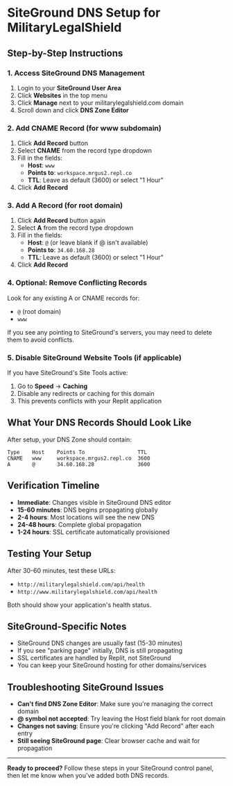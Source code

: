 # SiteGround DNS Setup for MilitaryLegalShield

## Step-by-Step Instructions

### 1. Access SiteGround DNS Management
1. Login to your **SiteGround User Area**
2. Click **Websites** in the top menu
3. Click **Manage** next to your militarylegalshield.com domain
4. Scroll down and click **DNS Zone Editor**

### 2. Add CNAME Record (for www subdomain)
1. Click **Add Record** button
2. Select **CNAME** from the record type dropdown
3. Fill in the fields:
   - **Host**: `www`
   - **Points to**: `workspace.mrgus2.repl.co`
   - **TTL**: Leave as default (3600) or select "1 Hour"
4. Click **Add Record**

### 3. Add A Record (for root domain)
1. Click **Add Record** button again
2. Select **A** from the record type dropdown
3. Fill in the fields:
   - **Host**: `@` (or leave blank if @ isn't available)
   - **Points to**: `34.60.168.28`
   - **TTL**: Leave as default (3600) or select "1 Hour"
4. Click **Add Record**

### 4. Optional: Remove Conflicting Records
Look for any existing A or CNAME records for:
- `@` (root domain)
- `www`

If you see any pointing to SiteGround's servers, you may need to delete them to avoid conflicts.

### 5. Disable SiteGround Website Tools (if applicable)
If you have SiteGround's Site Tools active:
1. Go to **Speed** → **Caching**
2. Disable any redirects or caching for this domain
3. This prevents conflicts with your Replit application

## What Your DNS Records Should Look Like

After setup, your DNS Zone should contain:
```
Type    Host    Points To                 TTL
CNAME   www     workspace.mrgus2.repl.co  3600
A       @       34.60.168.28              3600
```

## Verification Timeline
- **Immediate**: Changes visible in SiteGround DNS editor
- **15-60 minutes**: DNS begins propagating globally
- **2-4 hours**: Most locations will see the new DNS
- **24-48 hours**: Complete global propagation
- **1-24 hours**: SSL certificate automatically provisioned

## Testing Your Setup
After 30-60 minutes, test these URLs:
- `http://militarylegalshield.com/api/health`
- `http://www.militarylegalshield.com/api/health`

Both should show your application's health status.

## SiteGround-Specific Notes
- SiteGround DNS changes are usually fast (15-30 minutes)
- If you see "parking page" initially, DNS is still propagating
- SSL certificates are handled by Replit, not SiteGround
- You can keep your SiteGround hosting for other domains/services

## Troubleshooting SiteGround Issues
- **Can't find DNS Zone Editor**: Make sure you're managing the correct domain
- **@ symbol not accepted**: Try leaving the Host field blank for root domain
- **Changes not saving**: Ensure you're clicking "Add Record" after each entry
- **Still seeing SiteGround page**: Clear browser cache and wait for propagation

---

**Ready to proceed?** Follow these steps in your SiteGround control panel, then let me know when you've added both DNS records.